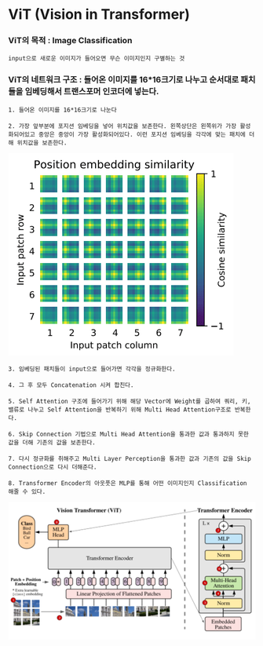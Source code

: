# ViT (Vision in Transformer)

### ViT의 목적 : Image Classification

	input으로 새로운 이미지가 들어오면 무슨 이미지인지 구별하는 것
    
### ViT의 네트워크 구조 : 들어온 이미지를 16*16크기로 나누고 순서대로 패치들을 임베딩해서 트랜스포머 인코더에 넣는다.

	1. 들어온 이미지를 16*16크기로 나눈다
	
	2. 가장 앞부분에 포지션 임베딩을 넣어 위치값을 보존한다. 왼쪽상단은 왼쪽위가 가장 활성화되어있고 중앙은 중앙이 가장 활성화되어있다. 이런 포지션 임베딩을 각각에 맞는 패치에 더해 위치값을 보존한다.

![image1](https://github.com/Crswd38/ViT/blob/main/readmeImage2.png)

	3. 임베딩된 패치들이 input으로 들어가면 각각을 정규화한다.
	
	4. 그 후 모두 Concatenation 시켜 합친다.
	
	5. Self Attention 구조에 들어가기 위해 해당 Vector에 Weight를 곱하여 쿼리, 키, 밸류로 나누고 Self Attention을 반복하기 위해 Multi Head Attention구조로 반복한다.
	
	6. Skip Connection 기법으로 Multi Head Attention을 통과한 값과 통과하지 못한 값을 더해 기존의 값을 보존한다.
	
	7. 다시 정규화를 취해주고 Multi Layer Perception을 통과한 값과 기존의 값을 Skip Connection으로 다시 더해준다.
	
	8. Transformer Encoder의 아웃풋은 MLP를 통해 어떤 이미지인지 Classification 해줄 수 있다.

![image2](https://github.com/Crswd38/ViT/blob/main/readmeImage.png)
